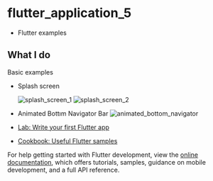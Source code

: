 # flutter_application_5
- Flutter examples 

## What I do
Basic examples
- Splash screen
  
  ![splash_screen_1](https://github.com/sevgitr/flutter_example/assets/49620686/cbe913e2-dcb1-492b-97b5-2c822cf83cdd) ![splash_screen_2](https://github.com/sevgitr/flutter_example/assets/49620686/d540dd98-3604-4a60-bafd-3bd8a3cf15ac)
- Animated Bottım Navigator Bar
  ![animated_bottom_navigator](https://github.com/sevgitr/flutter_example/assets/49620686/049d18c4-4e39-4ed6-b08a-280793a0d596)







- [Lab: Write your first Flutter app](https://docs.flutter.dev/get-started/codelab)
- [Cookbook: Useful Flutter samples](https://docs.flutter.dev/cookbook)

For help getting started with Flutter development, view the
[online documentation](https://docs.flutter.dev/), which offers tutorials,
samples, guidance on mobile development, and a full API reference.
